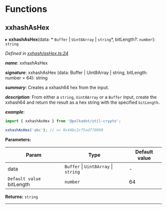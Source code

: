 

# Functions

<a id="xxhashashex"></a>

##  xxhashAsHex

▸ **xxhashAsHex**(data: * `Buffer` &#124; `Uint8Array` &#124; `string`*, bitLength?: *`number`*): `string`

*Defined in [xxhash/asHex.ts:24](https://github.com/polkadot-js/common/blob/40f3ceb/packages/util-crypto/src/xxhash/asHex.ts#L24)*

*__name__*: xxhashAsHex

*__signature__*: xxhashAsHex (data: Buffer | Uint8Array | string, bitLength: number = 64): string

*__summary__*: Creates a xxhash64 hex from the input.

*__description__*: From either a `string`, `Uint8Array` or a `Buffer` input, create the xxhash64 and return the result as a hex string with the specified `bitLength`.

*__example__*:   
```javascript
import { xxhashAsHex } from '@polkadot/util-crypto';

xxhashAsHex('abc'); // => 0x44bc2cf5ad770999
```

**Parameters:**

| Param | Type | Default value |
| ------ | ------ | ------ |
| data |  `Buffer` &#124; `Uint8Array` &#124; `string`| - |
| `Default value` bitLength | `number` | 64 |

**Returns:** `string`

___

